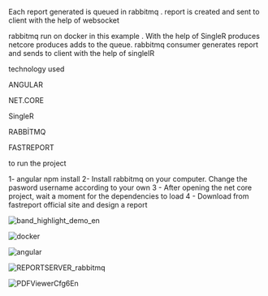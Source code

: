 Each report generated is queued in rabbitmq . report is created and sent to client with the help of websocket


rabbitmq run on docker in this example . With the help of SingleR produces netcore produces adds to the queue. rabbitmq consumer generates report and sends to client with the help of singleIR

technology used

ANGULAR

NET.CORE

SingleR

RABBİTMQ

FASTREPORT
 



to run the project

1- angular npm install 
2-  Install rabbitmq on your computer. Change the pasword username according to your own
3 - After opening the net core project, wait a moment for the dependencies to load
4 - Download from fastreport official site and design a report



![band_highlight_demo_en](https://user-images.githubusercontent.com/34771444/119251837-6d29e600-bbb1-11eb-855b-c4355a51e4a1.gif)


![docker](https://user-images.githubusercontent.com/34771444/119252475-29d17680-bbb5-11eb-9255-0d47cb60eeea.PNG)




![angular](https://user-images.githubusercontent.com/34771444/119252108-0e656c00-bbb3-11eb-9df3-e14d062630bb.PNG)


![REPORTSERVER_rabbitmq](https://user-images.githubusercontent.com/34771444/119251768-f2f96180-bbb0-11eb-81c3-b7210f09c580.PNG)


![PDFViewerCfg6En](https://user-images.githubusercontent.com/34771444/119251954-f214ff80-bbb1-11eb-83ca-34f398c09ac3.png)
